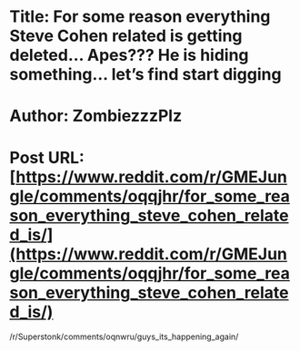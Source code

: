 # Title: For some reason everything Steve Cohen related is getting deleted… Apes??? He is hiding something… let’s find start digging
# Author: ZombiezzzPlz
# Post URL: [https://www.reddit.com/r/GMEJungle/comments/oqqjhr/for_some_reason_everything_steve_cohen_related_is/](https://www.reddit.com/r/GMEJungle/comments/oqqjhr/for_some_reason_everything_steve_cohen_related_is/)


/r/Superstonk/comments/oqnwru/guys_its_happening_again/
